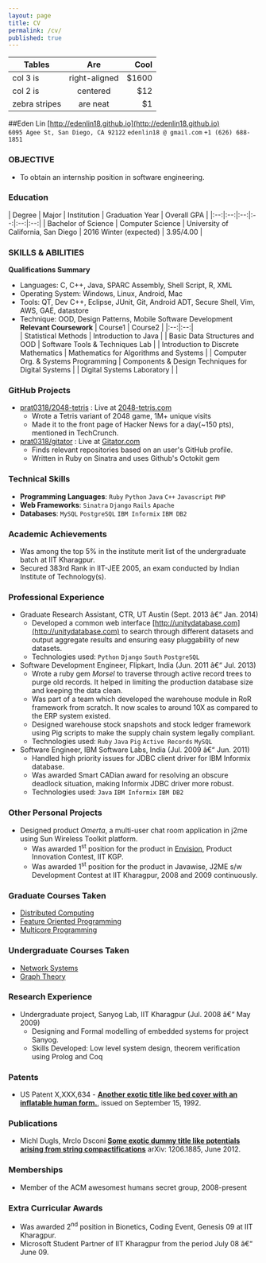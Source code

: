 ```yaml
---
layout: page
title: CV
permalink: /cv/
published: true
---
```


| Tables        | Are           | Cool  |
| ------------- |:-------------:| -----:|
| col 3 is      | right-aligned | $1600 |
| col 2 is      | centered      |   $12 |
| zebra stripes | are neat      |    $1 |



##Eden Lin
[http://edenlin18.github.io](http://edenlin18.github.io)  
`6095 Agee St, San Diego, CA 92122` `edenlin18 @ gmail.com` `+1 (626) 688-1851`

### OBJECTIVE
* To obtain an internship position in software engineering.

### Education
| Degree | Major | Institution | Graduation Year | Overall GPA |
|:--:|:--:|:--:|:--:|:--:|:--:|
| Bachelor of Science | Computer Science | University of California, San Diego | 2016 Winter (expected) | 3.95/4.00 |

### SKILLS & ABILITIES
**Qualifications Summary**  
* Languages: C, C++, Java, SPARC Assembly, Shell Script, R, XML
* Operating System: Windows, Linux, Android, Mac
* Tools: QT, Dev C++, Eclipse, JUnit, Git, Android ADT, Secure Shell, Vim, AWS, GAE, datastore
* Technique: OOD, Design Patterns, Mobile Software Development  
**Relevant Coursework**
| Course1 | Course2 |
|:--:|:--:|  
| Statistical Methods | Introduction to Java |
| Basic Data Structures and OOD | Software Tools & Techniques Lab |
| Introduction to Discrete Mathematics | Mathematics for Algorithms and Systems |
| Computer Org. & Systems Programming | Components & Design Techniques for Digital Systems |
| Digital Systems Laboratory |  |  



### GitHub Projects
* [prat0318/2048-tetris](http://github.com/prat0318/2048-tetris) : Live at [2048-tetris.com](http://2048-tetris.com)
    - Wrote a Tetris variant of 2048 game, 1M+ unique visits
    - Made it to the front page of Hacker News for a day(~150 pts), mentioned in TechCrunch.
* [prat0318/gitator](http://github.com/prat0318/gitator) : Live at [Gitator.com](http://gitator.com)
    - Finds relevant repositories based on an user's GitHub profile.
    - Written in Ruby on Sinatra and uses Github's Octokit gem

### Technical Skills
* **Programming Languages**: `Ruby` `Python` `Java` `C++` `Javascript` `PHP`
* **Web Frameworks**: `Sinatra` `Django` `Rails` `Apache`
* **Databases**: `MySQL` `PostgreSQL` `IBM Informix` `IBM DB2`



### Academic Achievements
* Was among the top 5% in the institute merit list of the undergraduate batch at IIT Kharagpur.
* Secured 383rd Rank in IIT-JEE 2005, an exam conducted by Indian Institute of Technology(s).

### Professional Experience
* Graduate Research Assistant, CTR, UT Austin (Sept. 2013 â€“ Jan. 2014)
    - Developed a common web interface [http://unitydatabase.com](http://unitydatabase.com) to search through different datasets and output aggregate results and ensuring easy pluggability of new datasets.
    - Technologies used: `Python` `Django` `South` `PostgreSQL`
* Software Development Engineer, Flipkart, India (Jun. 2011 â€“ Jul. 2013)
    - Wrote a ruby gem _Morsel_ to traverse through active record trees to purge old records. It helped in limiting the production database size and keeping the data clean.
    - Was part of a team which developed the warehouse module in RoR framework from scratch. It now scales to around 10X as compared to the ERP system existed.
    - Designed warehouse stock snapshots and stock ledger framework using Pig scripts to make the supply chain system legally compliant.
    - Technologies used: `Ruby` `Java` `Pig` `Active Records` `MySQL`
* Software Engineer, IBM Software Labs, India (Jul. 2009 â€“ Jun. 2011)
    - Handled high priority issues for JDBC client driver for IBM Informix database.
    - Was awarded Smart CADian award for resolving an obscure deadlock situation, making Informix JDBC driver more robust.
    - Technologies used: `Java` `IBM Informix` `IBM DB2`

### Other Personal Projects
* Designed product _Omerta_, a multi-user chat room application in j2me using Sun Wireless Toolkit platform.
    - Was awarded 1<sup>st</sup> position for the product in [Envision](http://www.ecell-iitkgp.org/envision.php), Product Innovation Contest, IIT KGP.
    - Was awarded 1<sup>st</sup> position for the product in Javawise, J2ME s/w Development Contest at IIT Kharagpur, 2008 and 2009 continuously.

### Graduate Courses Taken
* [Distributed Computing](http://www.cs.utexas.edu/users/lorenzo/corsi/cs380d/13F/)
* [Feature Oriented Programming](http://www.cs.utexas.edu/users/dsb/cs392f)
* [Multicore Programming](http://www.cs.utexas.edu/~pingali/CS395T/2013fa)


### Undergraduate Courses Taken
* [Network Systems](http://www.facweb.iitkgp.ernet.in/~agupta/netlab/)
* [Graph Theory](http://cse.iitkgp.ac.in/~agupta/graph/)

### Research Experience
* Undergraduate project, Sanyog Lab, IIT Kharagpur (Jul. 2008 â€“ May 2009)
    - Designing and Formal modelling of embedded systems for project Sanyog.
    - Skills Developed: Low level system design, theorem verification using Prolog and Coq

### Patents
* US Patent X,XXX,634 - **[Another exotic title like bed cover with an inflatable human form.]()**, issued on September 15, 1992.

### Publications
* Michl Dugls, Mrclo Dsconi **[Some exotic dummy title like potentials arising from string compactifications]()** arXiv: 1206.1885, June 2012.

### Memberships
* Member of the ACM awesomest humans secret group, 2008-present

### Extra Curricular Awards
* Was awarded 2<sup>nd</sup> position in Bionetics, Coding Event, Genesis 09 at IIT Kharagpur.
* Microsoft Student Partner of IIT Kharagpur from the period July 08 â€“ June 09.